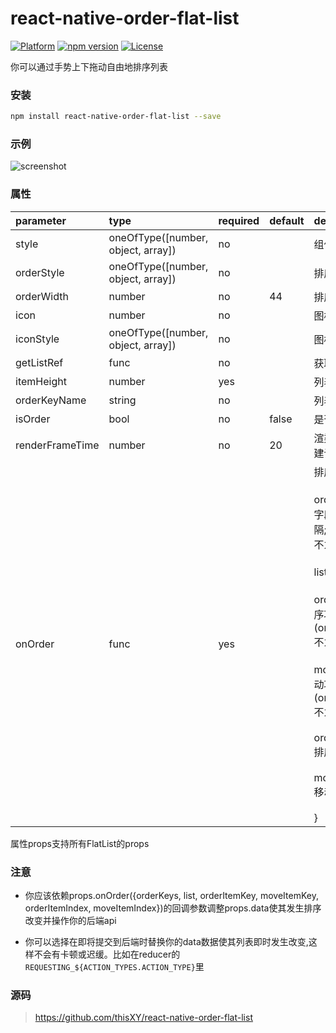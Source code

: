 # react-native-order-flat-list
[![Platform](https://img.shields.io/badge/platform-react--native-lightgrey.svg)](http://facebook.github.io/react-native/)
[![npm version](http://img.shields.io/npm/v/react-native-order-flat-list.svg)](https://www.npmjs.com/package/react-native-order-flat-list)
[![License](https://img.shields.io/badge/license-MIT-blue.svg)](https://raw.githubusercontent.com/thisXY/react-native-order-flat-list/master/LICENSE)

你可以通过手势上下拖动自由地排序列表

### 安装

```bash
npm install react-native-order-flat-list --save
```
### 示例
![screenshot](https://raw.github.com/thisXY/react-native-order-flat-list/master/demo/demo.gif)

### 属性

| parameter              | type                                       | required | default | description                                                                                                                                                                                                                        
| :--------------------- | :----------------------------------------- | :------- | :-------| :--------------------------------------------------------------------------------------------------------------------------------------------------------------------------------------------------------------------------
| style                  | oneOfType([number, object, array])         | no       |         | 组件样式                                                                                                                                                                                                                     
| orderStyle             | oneOfType([number, object, array])         | no       |         | 排序样式                                                                                                                                                                                                                   
| orderWidth             | number                                     | no       | 44      | 排序按钮宽    
| icon                   | number                                     | no       |         | 图标
| iconStyle              | oneOfType([number, object, array])         | no       |         | 图标样式
| getListRef             | func                                       | no       |         | 获取列表ref
| itemHeight             | number                                     | yes      |         | 列表项高度
| orderKeyName           | string                                     | no       |         | 列表排序字段
| isOrder                | bool                                       | no       | false   | 是否排序
| renderFrameTime        | number                                     | no       | 20      | 渲染帧时间(ms;不建议太大或太小)
| onOrder                | func                                       | yes      |         | 排序 {<br><br>orderKeys: 排序字段(,分隔;orderKeyName不为空时有值),<br><br>list: 列表,<br><br>orderItemKey: 排序项字段(orderKeyName不为空时有值),<br><br>moveItemKey: 移动项字段(orderKeyName不为空时有值),<br><br>orderItemIndex: 排序项位置,<br><br>moveItemIndex: 移动项位置<br><br>}                                                                                                                                                                                                      

属性props支持所有FlatList的props
### 注意
* 你应该依赖props.onOrder({orderKeys, list, orderItemKey, moveItemKey, orderItemIndex, moveItemIndex})的回调参数调整props.data使其发生排序改变并操作你的后端api

* 你可以选择在即将提交到后端时替换你的data数据使其列表即时发生改变,这样不会有卡顿或迟缓。比如在reducer的`REQUESTING_${ACTION_TYPES.ACTION_TYPE}`里

### 源码

> https://github.com/thisXY/react-native-order-flat-list
